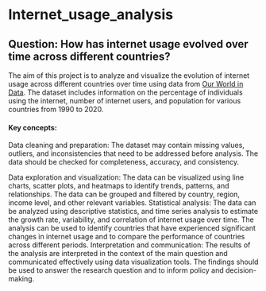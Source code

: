 # Internet_usage_analysis

## Question: How has internet usage evolved over time across different countries?

The aim of this project is to analyze and visualize the evolution of internet usage across different countries over time using data from [Our World in Data](https://ourworldindata.org/internet). 
The dataset includes information on the percentage of individuals using the internet, number of internet users, and population for various countries from 1990 to 2020.

#### Key concepts:

Data cleaning and preparation: The dataset may contain missing values, outliers, and inconsistencies that need to be addressed before analysis. 
The data should be checked for completeness, accuracy, and consistency.

Data exploration and visualization: The data can be visualized using line charts, scatter plots, and heatmaps to identify trends, patterns, and relationships. 
The data can be grouped and filtered by country, region, income level, and other relevant variables.
Statistical analysis: The data can be analyzed using descriptive statistics, and time series analysis to estimate the growth rate, variability, and correlation of internet usage over time. 
The analysis can be used to identify countries that have experienced significant changes in internet usage and to compare the performance of countries across different periods.
Interpretation and communication: The results of the analysis are interpreted in the context of the main question and communicated effectively using data visualization tools. 
The findings should be used to answer the research question and to inform policy and decision-making.
